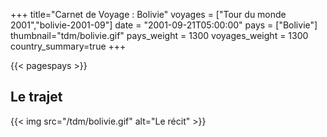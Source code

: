 +++
title="Carnet de Voyage : Bolivie"
voyages = ["Tour du monde 2001","bolivie-2001-09"]
date = "2001-09-21T05:00:00"
pays = ["Bolivie"]
thumbnail="tdm/bolivie.gif"
pays_weight = 1300
voyages_weight = 1300
country_summary=true
+++

{{< pagespays >}}
## Le trajet
{{< img src="/tdm/bolivie.gif" alt="Le récit" >}}